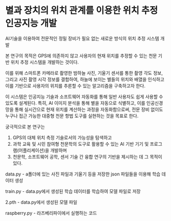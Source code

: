 # 별과 장치의 위치 관계를 이용한 위치 추정 인공지능 개발
AI기술을 이용하여 전문적인 정밀 장비가 필요 없는 새로운 방식의 위치 추정 시스템 개발


 본 연구의 목적은 GPS에 의존하지 않고 사용자의 현재 위치를 추정할 수 있는 천문 기반 위치 추정 시스템을 개발하는 것이다.
 
이를 위해 스마트폰 카메라로 촬영한 밤하늘 사진, 기울기 센서를 통한 촬영 각도 정보, 그리고 사진 촬영 시각 정보를 결합하여, 하늘에 보이는 별들의 위치와 배열을 인식하고 이를 기반으로 사용자의 위치를 추론할 수 있는 알고리즘을 구축하고자 한다.

이 시스템은 인공지능 기술과 소프트웨어 자동화를 통해 일반 사용자도 쉽게 사용할 수 있도록 설계된다. 특히, AI 이미지 분석을 통해 별을 자동으로 식별하고, 이를 인공신경망을 통해 실시간으로 현재 위치를 계산하는 과정을 자동화함으로써, 전문 장비 없이도 누구나 접근 가능한 대중형 천문 항법 도구를 실현하는 것을 목표로 한다.

궁극적으로 본 연구는

1. GPS의 대체 위치 측정 기술로서의 가능성을 탐색하고
2. 과학 교육 및 시민 참여형 천문학의 도구로 활용할 수 있는 AI 기반 기기 및 프로그램(어플리케이션)을 개발하며
3. 천문학, 소프트웨어 공학, 센서 기술 간 융합 연구의 기반을 제시하는 데 그 목적이 있다.




data.py - a폴더에 있는 사진 파일과 기울기 등을 저장한 json 파일들을 이용해 학습 데이터 생성

train.py - data.py에서 생성된 학습 데이터를 학습하여 모델 파일로 저장

2.pth - data.py에서 생성된 모델 파일

raspberry.py - 라즈베리파이에서 실행하는 코드

